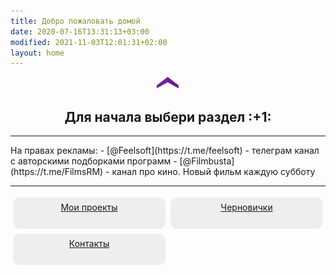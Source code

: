 ```yaml
---
title: Добро пожаловать домой
date: 2020-07-16T13:31:13+03:00
modified: 2021-11-03T12:01:31+02:00
layout: home
---
```


<p style="text-align:center;"><img src="/assets/arrow-home.png" alt=""></p>
<h2 style="text-align:center;">Для начала выбери раздел :+1:</h2>

<style>
.drid {overflow: hidden; flex-wrap: wrap;}
.grid ul {  
  //display: table;
  //flex-wrap: wrap;
  display: flex;
  flex-flow: row wrap;
  padding: 0;
}
.grid li {
	text-align:center;
	float: left;
	box-sizing: border-box;
	width: calc(50% - 8px);
	padding: 7px 10px;
	background: #eee;
	margin: 4px; 
	list-style-type: none;
	min-height: 50px;
	//height: 5em;
	padding-left: 15px;
	padding-right: 15px;
	border-radius: 10px;
}
</style>

***

<div class="grid" markdown="1">
На правах рекламы:
- [@Feelsoft](https://t.me/feelsoft) - телеграм канал с авторскими подборками программ
- [@Filmbusta](https://t.me/FilmsRM) - канал про кино. Новый фильм каждую субботу

---

- [Мои проекты](./projects)
- [Черновички](./blog.md)
- [Контакты](./about.md)

</div>



